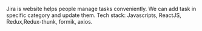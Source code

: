 Jira is website helps people manage tasks conveniently. We can add task in specific category and update them.
Tech stack: Javascripts, ReactJS, Redux,Redux-thunk, formik, axios.
